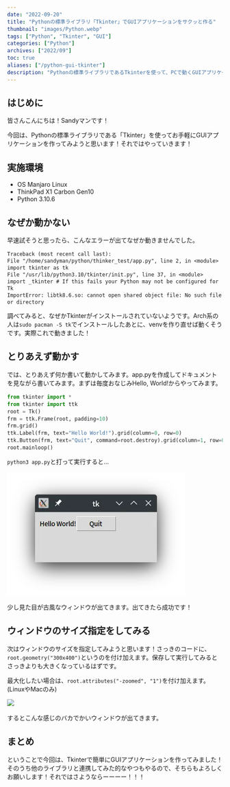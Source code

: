 ```yaml
---
date: "2022-09-20"
title: "Pythonの標準ライブラリ「Tkinter」でGUIアプリケーションをサクッと作る"
thumbnail: "images/Python.webp"
tags: ["Python", "Tkinter", "GUI"]
categories: ["Python"]
archives: ["2022/09"]
toc: true
aliases: ["/python-gui-tkinter"]
description: "Pythonの標準ライブラリであるTkinterを使って、PCで動くGUIアプリケーションを作成。"
---
```


## はじめに
皆さんこんにちは！Sandyマンです！

今回は、Pythonの標準ライブラリである「Tkinter」を<!--more-->使ってお手軽にGUIアプリケーションを作ってみようと思います！それではやっていきます！

## 実施環境
- OS Manjaro Linux
- ThinkPad X1 Carbon Gen10
- Python 3.10.6

## なぜか動かない
早速試そうと思ったら、こんなエラーが出てなぜか動きませんでした。
```
Traceback (most recent call last):
File "/home/sandyman/python/thinker_test/app.py", line 2, in <module>
import tkinter as tk
File "/usr/lib/python3.10/tkinter/init.py", line 37, in <module>
import _tkinter # If this fails your Python may not be configured for Tk
ImportError: libtk8.6.so: cannot open shared object file: No such file or directory
```
調べてみると、なぜかTkinterがインストールされていないようです。Arch系の人は`sudo pacman -S tk`でインストールしたあとに、venvを作り直せば動くそうです。実際これで動きました！

## とりあえず動かす
では、とりあえず何か書いて動かしてみます。app.pyを作成してドキュメントを見ながら書いてみます。まずは毎度おなじみHello, World!からやってみます。
```python
from tkinter import *
from tkinter import ttk
root = Tk()
frm = ttk.Frame(root, padding=10)
frm.grid()
ttk.Label(frm, text="Hello World!").grid(column=0, row=0)
ttk.Button(frm, text="Quit", command=root.destroy).grid(column=1, row=0)
root.mainloop()
```
`python3 app.py`と打って実行すると...

![](./tkinter_helloworld.webp)

少し見た目が古風なウィンドウが出てきます。出てきたら成功です！

## ウィンドウのサイズ指定をしてみる
次はウィンドウのサイズを指定してみようと思います！さっきのコードに、`root.geometry("300x400")`というのを付け加えます。保存して実行してみるとさっきよりも大きくなっているはずです。

最大化したい場合は、`root.attributes("-zoomed", "1")`を付け加えます。(LinuxやMacのみ)

![](./tkinter_zoomed.webrunp)

するとこんな感じのバカでかいウィンドウが出てきます。

## まとめ
ということで今回は、Tkinterで簡単にGUIアプリケーションを作ってみました！そのうち他のライブラリと連携してみた的なやつもやるので、そちらもよろしくお願いします！それではさようならーーーー！！！



